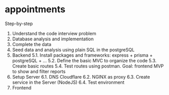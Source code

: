 # appointments

Step-by-step
1. Understand the code interview problem 
2. Database analysis and implementation
3. Complete the data
4. Seed data and analysis using plain SQL in the postgreSQL
5. Backend
5.1. Install packages and frameworks: express + prisma + postgreSQL + ...
5.2. Define the basic MVC to organize the code
5.3. Create basic routes
5.4. Test routes using postman. Goal: frontend MVP to show and filter reports
6. Setup Server
6.1. DNS Cloudflare
6.2. NGINX as proxy
6.3. Create service in the Server (NodeJS)
6.4. Test environment
7. Frontend